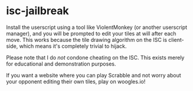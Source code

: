 # isc-jailbreak

Install the userscript using a tool like ViolentMonkey (or another userscript manager), and you will be prompted to edit your tiles at will after each move. This works because the tile drawing algorithm on the ISC is client-side, which means it's completely trivial to hijack.

Please note that I do _not_ condone cheating on the ISC. This exists merely for educational and demonstration purposes. 

If you want a website where you can play Scrabble and not worry about your opponent editing their own tiles, play on woogles.io!
